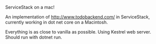 ServiceStack on a mac! 

An implementation of http://www.todobackend.com/  in ServiceStack, currently working in dot net core on a Macintosh.

Everything is as close to vanilla as possible. Using Kestrel web server. Should run with dotnet run.
